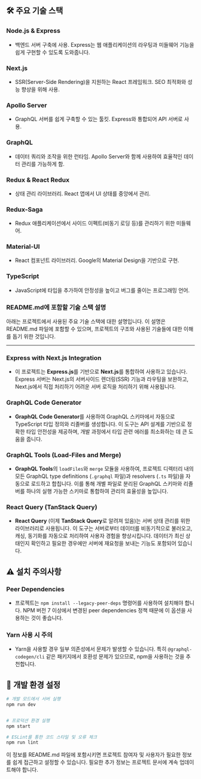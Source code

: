 ## 🛠 주요 기술 스택

### **Node.js & Express**

- 백엔드 서버 구축에 사용. Express는 웹 애플리케이션의 라우팅과 미들웨어 기능을 쉽게 구현할 수 있도록 도와줍니다.

### **Next.js**

- SSR(Server-Side Rendering)을 지원하는 React 프레임워크. SEO 최적화와 성능 향상을 위해 사용.

### **Apollo Server**

- GraphQL 서버를 쉽게 구축할 수 있는 툴킷. Express와 통합되어 API 서버로 사용.

### **GraphQL**

- 데이터 쿼리와 조작을 위한 런타임. Apollo Server와 함께 사용하여 효율적인 데이터 관리를 가능하게 함.

### **Redux & React Redux**

- 상태 관리 라이브러리. React 앱에서 UI 상태를 중앙에서 관리.

### **Redux-Saga**

- Redux 애플리케이션에서 사이드 이펙트(비동기 로딩 등)를 관리하기 위한 미들웨어.

### **Material-UI**

- React 컴포넌트 라이브러리. Google의 Material Design을 기반으로 구현.

### **TypeScript**

- JavaScript에 타입을 추가하여 안정성을 높이고 버그를 줄이는 프로그래밍 언어.

### README.md에 포함할 기술 스택 설명

아래는 프로젝트에서 사용된 주요 기술 스택에 대한 설명입니다. 이 설명은 README.md 파일에 포함할 수 있으며, 프로젝트의 구조와 사용된 기술들에 대한 이해를 돕기 위한 것입니다.

---

### **Express with Next.js Integration**

- 이 프로젝트는 **Express.js**를 기반으로 **Next.js**를 통합하여 사용하고 있습니다. Express 서버는 Next.js의 서버사이드 렌더링(SSR) 기능과 라우팅을 보완하고, Next.js에서 직접 처리하기 어려운 서버 로직을 처리하기 위해 사용됩니다.

### **GraphQL Code Generator**

- **GraphQL Code Generator**를 사용하여 GraphQL 스키마에서 자동으로 TypeScript 타입 정의와 리졸버를 생성합니다. 이 도구는 API 설계를 기반으로 정확한 타입 안전성을 제공하며, 개발 과정에서 타입 관련 에러를 최소화하는 데 큰 도움을 줍니다.

### **GraphQL Tools (Load-Files and Merge)**

- **GraphQL Tools**의 `loadFiles`와 `merge` 모듈을 사용하여, 프로젝트 디렉터리 내의 모든 GraphQL type definitions (`.graphql` 파일)과 resolvers (`.ts` 파일)을 자동으로 로드하고 합칩니다. 이를 통해 개별 파일로 분리된 GraphQL 스키마와 리졸버를 하나의 실행 가능한 스키마로 통합하여 관리의 효율성을 높입니다.

### **React Query (TanStack Query)**

- **React Query** (이제 **TanStack Query**로 알려져 있음)는 서버 상태 관리를 위한 라이브러리로 사용됩니다. 이 도구는 서버로부터 데이터를 비동기적으로 불러오고, 캐싱, 동기화를 자동으로 처리하여 사용자 경험을 향상시킵니다. 데이터가 최신 상태인지 확인하고 필요한 경우에만 서버에 재요청을 보내는 기능도 포함되어 있습니다.

## ⚠️ 설치 주의사항

### **Peer Dependencies**

- 프로젝트는 `npm install --legacy-peer-deps` 명령어를 사용하여 설치해야 합니다. NPM 버전 7 이상에서 변경된 peer dependencies 정책 때문에 이 옵션을 사용하는 것이 좋습니다.

### **Yarn 사용 시 주의**

- Yarn을 사용할 경우 일부 의존성에서 문제가 발생할 수 있습니다. 특히 `@graphql-codegen/cli` 같은 패키지에서 호환성 문제가 있으므로, npm을 사용하는 것을 추천합니다.

## 🚀 개발 환경 설정

```bash
# 개발 모드에서 서버 실행
npm run dev


# 프로덕션 환경 실행
npm start

# ESLint를 통한 코드 스타일 및 오류 체크
npm run lint
```

이 정보를 README.md 파일에 포함시키면 프로젝트 참여자 및 사용자가 필요한 정보를 쉽게 접근하고 설정할 수 있습니다. 필요한 추가 정보는 프로젝트 문서에 계속 업데이트해야 합니다.

